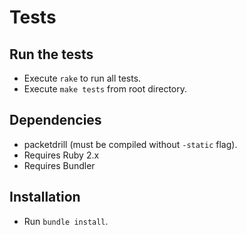 # Tests

## Run the tests

- Execute `rake` to run all tests.
- Execute `make tests` from root directory.

## Dependencies

- packetdrill (must be compiled without `-static` flag).
- Requires Ruby 2.x
- Requires Bundler

## Installation

- Run `bundle install`.
